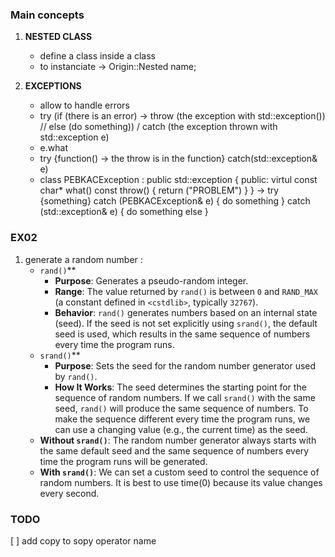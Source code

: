 ### Main concepts
1. **NESTED CLASS**
	- define a class inside a class
	- to instanciate -> Origin::Nested name;

2. **EXCEPTIONS**
	- allow to handle errors
	- try (if (there is an error) -> throw (the exception with std::exception()) // else (do something))  / catch (the exception thrown with std::exception e)
	- e.what
	- try {function() -> the throw is in the function} catch(std::exception& e)
	- class PEBKACException : public std::exception { public: virtul const char* what() const throw() { return ("PROBLEM") } } -> try {something} catch (PEBKACException&  e) { do something } catch (std::exception& e) { do something else }

### EX02
1. generate a random number :
	- `rand()`**
		- **Purpose**: Generates a pseudo-random integer.
		- **Range**: The value returned by `rand()` is between `0` and `RAND_MAX` (a constant defined in `<cstdlib>`, typically `32767`).
		- **Behavior**: `rand()` generates numbers based on an internal state (seed). If the seed is not set explicitly using `srand()`, the default seed is used, which results in the same sequence of numbers every time the program runs.
	- `srand()`**
		- **Purpose**: Sets the seed for the random number generator used by `rand()`.
		- **How It Works**: The seed determines the starting point for the sequence of random numbers. If we call `srand()` with the same seed, `rand()` will produce the same sequence of numbers. To make the sequence different every time the program runs, we can use a changing value (e.g., the current time) as the seed.
	- **Without `srand()`**: The random number generator always starts with the same default seed and the same sequence of numbers every time the program runs will be generated.
	- **With `srand()`**: We can set a custom seed to control the sequence of random numbers. It is best to use time(0) because its value changes every second.

### TODO
[ ] add copy to sopy operator name
